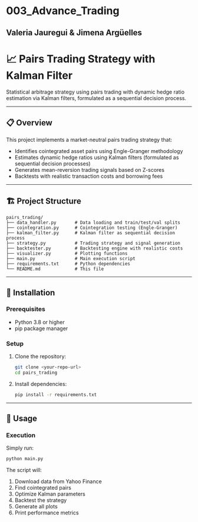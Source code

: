 # 003_Advance_Trading

## Valeria Jauregui & Jimena Argüelles

# 📈 Pairs Trading Strategy with Kalman Filter

Statistical arbitrage strategy using pairs trading with dynamic hedge ratio estimation via Kalman filters, formulated as a sequential decision process.

---

## 📋 Overview

This project implements a market-neutral pairs trading strategy that:

- Identifies cointegrated asset pairs using Engle-Granger methodology  
- Estimates dynamic hedge ratios using Kalman filters (formulated as sequential decision processes)  
- Generates mean-reversion trading signals based on Z-scores  
- Backtests with realistic transaction costs and borrowing fees  

---

## 🏗️ Project Structure

```plaintext
pairs_trading/
├── data_handler.py       # Data loading and train/test/val splits
├── cointegration.py      # Cointegration testing (Engle-Granger)
├── kalman_filter.py      # Kalman filter as sequential decision process
├── strategy.py           # Trading strategy and signal generation
├── backtester.py         # Backtesting engine with realistic costs
├── visualizer.py         # Plotting functions
├── main.py               # Main execution script
├── requirements.txt      # Python dependencies
└── README.md             # This file
```
---
## 🔧 Installation

### Prerequisites

- Python 3.8 or higher  
- pip package manager  

### Setup

1. Clone the repository:

    ```bash
    git clone <your-repo-url>
    cd pairs_trading
    ```

2. Install dependencies:

    ```bash
    pip install -r requirements.txt
    ```

---

## 🚀 Usage

### Execution

Simply run:

```bash
python main.py
```

The script will:

1. Download data from Yahoo Finance  
2. Find cointegrated pairs  
3. Optimize Kalman parameters  
4. Backtest the strategy  
5. Generate all plots  
6. Print performance metrics  


